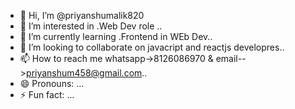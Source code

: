 - 👋 Hi, I’m @priyanshumalik820
- 👀 I’m interested in .Web Dev role ..
- 🌱 I’m currently learning .Frontend in WEb Dev..
- 💞️ I’m looking to collaborate on javacript and reactjs developres..
- 📫 How to reach me whatsapp->8126086970 & email-->priyanshum458@gmail.com..
- 😄 Pronouns: ...
- ⚡ Fun fact: ...

<!---
priyanshumalik820/priyanshumalik820 is a ✨ special ✨ repository because its `README.md` (this file) appears on your GitHub profile.
You can click the Preview link to take a look at your changes.
--->
